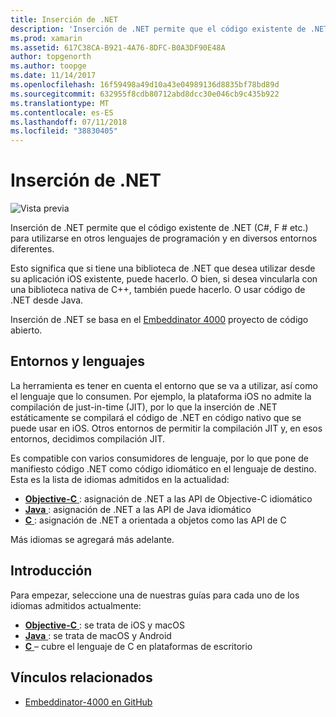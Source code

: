 ```yaml
---
title: Inserción de .NET
description: 'Inserción de .NET permite que el código existente de .NET (C#, F # etc.) que será consumido por el código escrito en otros lenguajes de programación.'
ms.prod: xamarin
ms.assetid: 617C38CA-B921-4A76-8DFC-B0A3DF90E48A
author: topgenorth
ms.author: toopge
ms.date: 11/14/2017
ms.openlocfilehash: 16f59498a49d10a43e04989136d8835bf78bd89d
ms.sourcegitcommit: 632955f8cdb80712abd8dcc30e046cb9c435b922
ms.translationtype: MT
ms.contentlocale: es-ES
ms.lasthandoff: 07/11/2018
ms.locfileid: "38830405"
---
```

# <a name="net-embedding"></a>Inserción de .NET

![Vista previa](~/media/shared/preview.png)

Inserción de .NET permite que el código existente de .NET (C#, F # etc.) para utilizarse en otros lenguajes de programación y en diversos entornos diferentes.

Esto significa que si tiene una biblioteca de .NET que desea utilizar desde su aplicación iOS existente, puede hacerlo.   O bien, si desea vincularla con una biblioteca nativa de C++, también puede hacerlo.   O usar código de .NET desde Java.

Inserción de .NET se basa en el [Embeddinator 4000](https://github.com/mono/Embeddinator-4000) proyecto de código abierto.

## <a name="environments-and-languages"></a>Entornos y lenguajes

La herramienta es tener en cuenta el entorno que se va a utilizar, así como el lenguaje que lo consumen.   Por ejemplo, la plataforma iOS no admite la compilación de just-in-time (JIT), por lo que la inserción de .NET estáticamente se compilará el código de .NET en código nativo que se puede usar en iOS.  Otros entornos de permitir la compilación JIT y, en esos entornos, decidimos compilación JIT.

Es compatible con varios consumidores de lenguaje, por lo que pone de manifiesto código .NET como código idiomático en el lenguaje de destino.   Esta es la lista de idiomas admitidos en la actualidad:

- [**Objective-C** ](objective-c/index.md) : asignación de .NET a las API de Objective-C idiomático
- [**Java** ](android/index.md) : asignación de .NET a las API de Java idiomático
- [**C** ](get-started/c.md) : asignación de .NET a orientada a objetos como las API de C

Más idiomas se agregará más adelante.

## <a name="getting-started"></a>Introducción

Para empezar, seleccione una de nuestras guías para cada uno de los idiomas admitidos actualmente:

- [**Objective-C** ](get-started/objective-c/index.md) : se trata de iOS y macOS
- [**Java** ](get-started/java/index.md) : se trata de macOS y Android
- [**C** ](get-started/c.md) – cubre el lenguaje de C en plataformas de escritorio

## <a name="related-links"></a>Vínculos relacionados

- [Embeddinator-4000 en GitHub](https://github.com/mono/Embeddinator-4000)
